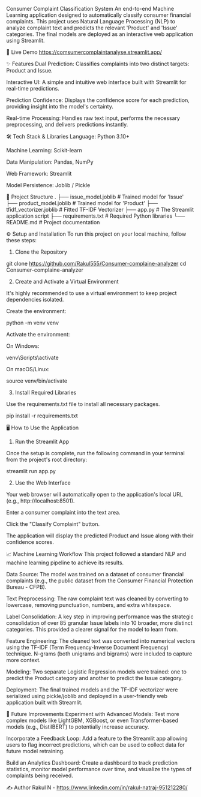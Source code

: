 Consumer Complaint Classification System
An end-to-end Machine Learning application designed to automatically classify consumer financial complaints. This project uses Natural Language Processing (NLP) to analyze complaint text and predicts the relevant 'Product' and 'Issue' categories. The final models are deployed as an interactive web application using Streamlit.

🚀 Live Demo
https://comsumercomplaintanalyse.streamlit.app/

✨ Features
Dual Prediction: Classifies complaints into two distinct targets: Product and Issue.

Interactive UI: A simple and intuitive web interface built with Streamlit for real-time predictions.

Prediction Confidence: Displays the confidence score for each prediction, providing insight into the model's certainty.

Real-time Processing: Handles raw text input, performs the necessary preprocessing, and delivers predictions instantly.

🛠️ Tech Stack & Libraries
Language: Python 3.10+

Machine Learning: Scikit-learn

Data Manipulation: Pandas, NumPy

Web Framework: Streamlit

Model Persistence: Joblib / Pickle

📂 Project Structure
.
├── issue_model.joblib        # Trained model for 'Issue'
├── product_model.joblib      # Trained model for 'Product'
├── tfidf_vectorizer.joblib   # Fitted TF-IDF Vectorizer
├── app.py                    # The Streamlit application script
├── requirements.txt          # Required Python libraries
└── README.md                 # Project documentation

⚙️ Setup and Installation
To run this project on your local machine, follow these steps:

1. Clone the Repository

git clone https://github.com/Rakul555/Consumer-complaine-analyzer
cd Consumer-complaine-analyzer

2. Create and Activate a Virtual Environment

It's highly recommended to use a virtual environment to keep project dependencies isolated.

Create the environment:

python -m venv venv

Activate the environment:

On Windows:

venv\Scripts\activate

On macOS/Linux:

source venv/bin/activate

3. Install Required Libraries

Use the requirements.txt file to install all necessary packages.

pip install -r requirements.txt

🖥️ How to Use the Application
1. Run the Streamlit App

Once the setup is complete, run the following command in your terminal from the project's root directory:

streamlit run app.py

2. Use the Web Interface

Your web browser will automatically open to the application's local URL (e.g., http://localhost:8501).

Enter a consumer complaint into the text area.

Click the "Classify Complaint" button.

The application will display the predicted Product and Issue along with their confidence scores.

📈 Machine Learning Workflow
This project followed a standard NLP and machine learning pipeline to achieve its results.

Data Source: The model was trained on a dataset of consumer financial complaints (e.g., the public dataset from the Consumer Financial Protection Bureau - CFPB).

Text Preprocessing: The raw complaint text was cleaned by converting to lowercase, removing punctuation, numbers, and extra whitespace.

Label Consolidation: A key step in improving performance was the strategic consolidation of over 85 granular Issue labels into 10 broader, more distinct categories. This provided a clearer signal for the model to learn from.

Feature Engineering: The cleaned text was converted into numerical vectors using the TF-IDF (Term Frequency-Inverse Document Frequency) technique. N-grams (both unigrams and bigrams) were included to capture more context.

Modeling: Two separate Logistic Regression models were trained: one to predict the Product category and another to predict the Issue category.

Deployment: The final trained models and the TF-IDF vectorizer were serialized using pickle/joblib and deployed in a user-friendly web application built with Streamlit.

🔮 Future Improvements
Experiment with Advanced Models: Test more complex models like LightGBM, XGBoost, or even Transformer-based models (e.g., DistilBERT) to potentially increase accuracy.

Incorporate a Feedback Loop: Add a feature to the Streamlit app allowing users to flag incorrect predictions, which can be used to collect data for future model retraining.

Build an Analytics Dashboard: Create a dashboard to track prediction statistics, monitor model performance over time, and visualize the types of complaints being received.

✍️ Author
Rakul N - https://www.linkedin.com/in/rakul-natraj-951212280/